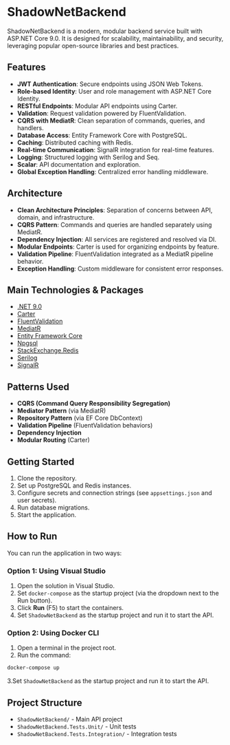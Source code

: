 ﻿# ShadowNetBackend

ShadowNetBackend is a modern, modular backend service built with ASP.NET Core 9.0. It is designed for scalability, maintainability, and security, leveraging popular open-source libraries and best practices.

## Features

- **JWT Authentication**: Secure endpoints using JSON Web Tokens.
- **Role-based Identity**: User and role management with ASP.NET Core Identity.
- **RESTful Endpoints**: Modular API endpoints using Carter.
- **Validation**: Request validation powered by FluentValidation.
- **CQRS with MediatR**: Clean separation of commands, queries, and handlers.
- **Database Access**: Entity Framework Core with PostgreSQL.
- **Caching**: Distributed caching with Redis.
- **Real-time Communication**: SignalR integration for real-time features.
- **Logging**: Structured logging with Serilog and Seq.
- **Scalar**: API documentation and exploration.
- **Global Exception Handling**: Centralized error handling middleware.

## Architecture

- **Clean Architecture Principles**: Separation of concerns between API, domain, and infrastructure.
- **CQRS Pattern**: Commands and queries are handled separately using MediatR.
- **Dependency Injection**: All services are registered and resolved via DI.
- **Modular Endpoints**: Carter is used for organizing endpoints by feature.
- **Validation Pipeline**: FluentValidation integrated as a MediatR pipeline behavior.
- **Exception Handling**: Custom middleware for consistent error responses.

## Main Technologies & Packages

- [.NET 9.0](https://dotnet.microsoft.com/)
- [Carter](https://github.com/CarterCommunity/Carter)
- [FluentValidation](https://fluentvalidation.net/)
- [MediatR](https://github.com/jbogard/MediatR)
- [Entity Framework Core](https://docs.microsoft.com/ef/core/)
- [Npgsql](https://www.npgsql.org/)
- [StackExchange.Redis](https://stackexchange.github.io/StackExchange.Redis/)
- [Serilog](https://serilog.net/)
- [SignalR](https://docs.microsoft.com/aspnet/core/signalr/)

## Patterns Used

- **CQRS (Command Query Responsibility Segregation)**
- **Mediator Pattern** (via MediatR)
- **Repository Pattern** (via EF Core DbContext)
- **Validation Pipeline** (FluentValidation behaviors)
- **Dependency Injection**
- **Modular Routing** (Carter)

## Getting Started

1. Clone the repository.
2. Set up PostgreSQL and Redis instances.
3. Configure secrets and connection strings (see `appsettings.json` and user secrets).
4. Run database migrations.
5. Start the application.

## How to Run

You can run the application in two ways:

### Option 1: Using Visual Studio
1. Open the solution in Visual Studio.
2. Set `docker-compose` as the startup project (via the dropdown next to the Run button).
3. Click **Run** (F5) to start the containers.
4. Set `ShadowNetBackend` as the startup project and run it to start the API.

### Option 2: Using Docker CLI
1. Open a terminal in the project root.
2. Run the command:

```bash
docker-compose up
```
3.Set `ShadowNetBackend` as the startup project and run it to start the API.

## Project Structure

- `ShadowNetBackend/` - Main API project
- `ShadowNetBackend.Tests.Unit/` - Unit tests
- `ShadowNetBackend.Tests.Integration/` - Integration tests
